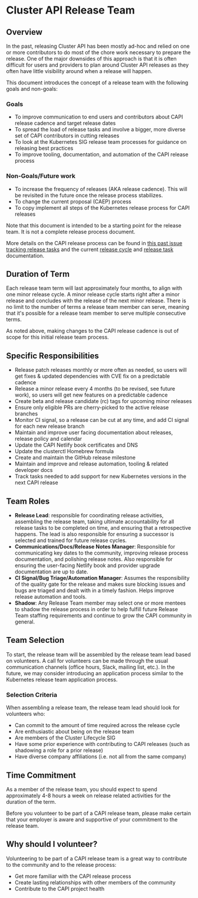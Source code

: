 # Cluster API Release Team

## Overview

In the past, releasing Cluster API has been mostly ad-hoc and relied on one or more contributors to do most of the chore work necessary to prepare the release. One of the major downsides of this approach is that it is often difficult for users and providers to plan around Cluster API releases as they often have little visibility around when a release will happen. 

This document introduces the concept of a release team with the following goals and non-goals:

### Goals

- To improve communication to end users and contributors about CAPI release cadence and target release dates
- To spread the load of release tasks and involve a bigger, more diverse set of CAPI contributors in cutting releases
- To look at the Kubernetes SIG release team processes for guidance on releasing best practices
- To improve tooling, documentation, and automation of the CAPI release process

### Non-Goals/Future work

- To increase the frequency of releases (AKA release cadence). This will be revisited in the future once the release process stabilizes.
- To change the current proposal (CAEP) process
- To copy implement all steps of the Kubernetes release process for CAPI releases

Note that this document is intended to be a starting point for the release team. It is not a complete release process document.

More details on the CAPI release process can be found in [this past issue tracking release tasks](https://github.com/kubernetes-sigs/cluster-api/issues/6615) and the current [release cycle](./release-cycle.md) and [release task](./release-tasks.md) documentation.

## Duration of Term

Each release team term will last approximately four months, to align with one minor release cycle. A minor release cycle starts right after a minor release and concludes with the release of the next minor release. There is no limit to the number of terms a release team member can serve, meaning that it's possible for a release team member to serve multiple consecutive terms.

As noted above, making changes to  the CAPI release cadence is out of scope for this initial release team process. 

## Specific Responsibilities

- Release patch releases monthly or more often as needed, so users will get fixes & updated dependencies with CVE fix on a predictable cadence
- Release a minor release every 4 months (to be revised, see future work), so users will get new features on a predictable cadence
- Create beta and release candidate (rc) tags for upcoming minor releases
- Ensure only eligible PRs are cherry-picked to the active release branches
- Monitor CI signal, so a release can be cut at any time, and add CI signal for each new release branch
- Maintain and improve user facing documentation about releases, release policy and calendar
- Update the CAPI Netlify book certificates and DNS
- Update the clusterctl Homebrew formula
- Create and maintain the GitHub release milestone
- Maintain and improve and release automation, tooling & related developer docs
- Track tasks needed to add support for new Kubernetes versions in the next CAPI release


## Team Roles

- **Release Lead**: responsible for coordinating release activities, assembling the release team, taking ultimate accountability for all release tasks to be completed on time, and ensuring that a retrospective happens. The lead is also responsible for ensuring a successor is selected and trained for future release cycles.
- **Communications/Docs/Release Notes Manager**: Responsible for communicating key dates to the community, improving release process documentation, and polishing release notes. Also responsible for ensuring the user-facing Netlify book and provider upgrade documentation are up to date.
- **CI Signal/Bug Triage/Automation Manager**: Assumes the responsibility of the quality gate for the release and makes sure blocking issues and bugs are triaged and dealt with in a timely fashion. Helps improve release automation and tools.
- **Shadow**: Any Release Team member may select one or more mentees to shadow the release process in order to help fulfill future Release Team staffing requirements and continue to grow the CAPI community in general.

## Team Selection

To start, the release team will be assembled by the release team lead based on volunteers. A call for volunteers can be made through the usual communication channels (office hours, Slack, mailing list, etc.). In the future, we may consider introducing an application process similar to the Kubernetes release team application process. 

### Selection Criteria

When assembling a release team, the release team lead should look for volunteers who:

- Can commit to the amount of time required across the release cycle
- Are enthusiastic about being on the release team
- Are members of the Cluster Lifecycle SIG
- Have some prior experience with contributing to CAPI releases (such as shadowing a role for a prior release)
- Have diverse company affiliations (i.e. not all from the same company)

## Time Commitment

As a member of the release team, you should expect to spend approximately 4-8 hours a week on release related activities for the duration of the term. 

Before you volunteer to be part of a CAPI release team, please make certain that your employer is aware and supportive of your commitment to the release team.

## Why should I volunteer?

Volunteering to be part of a CAPI release team is a great way to contribute to the community and to the release process:

- Get more familiar with the CAPI release process
- Create lasting relationships with other members of the community
- Contribute to the CAPI project health
